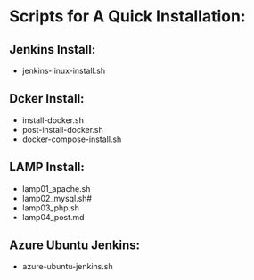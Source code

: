 # Scripts for A Quick Installation:
## Jenkins Install:
- jenkins-linux-install.sh

## Dcker Install:
- install-docker.sh
- post-install-docker.sh
- docker-compose-install.sh

## LAMP Install:
- lamp01_apache.sh
- lamp02_mysql.sh#
- lamp03_php.sh
- lamp04_post.md

## Azure Ubuntu Jenkins:
- azure-ubuntu-jenkins.sh
